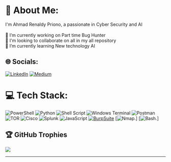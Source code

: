# 💫 About Me:
I'm Ahmad Renaldy Priono, a passionate in Cyber Security and AI<br><br>🔭 I’m currently working on Part time Bug Hunter<br>👯 I'm looking to collaborate on all in my all repository<br>🌱 I’m currently learning New technology AI<br>


## 🌐 Socials:
[![LinkedIn](https://img.shields.io/badge/LinkedIn-%230077B5.svg?logo=linkedin&logoColor=white)](https://linkedin.com/in/ahmadrenaldypriono) [![Medium](https://img.shields.io/badge/Medium-12100E?logo=medium&logoColor=white)](https://medium.com/@arenaldyp) 

# 💻 Tech Stack:
![PowerShell](https://img.shields.io/badge/PowerShell-%235391FE.svg?style=for-the-badge&logo=powershell&logoColor=white) ![Python](https://img.shields.io/badge/python-3670A0?style=for-the-badge&logo=python&logoColor=ffdd54) ![Shell Script](https://img.shields.io/badge/shell_script-%23121011.svg?style=for-the-badge&logo=gnu-bash&logoColor=white) ![Windows Terminal](https://img.shields.io/badge/Windows%20Terminal-%234D4D4D.svg?style=for-the-badge&logo=windows-terminal&logoColor=white) ![Postman](https://img.shields.io/badge/Postman-FF6C37?style=for-the-badge&logo=postman&logoColor=white) ![TOR](https://img.shields.io/badge/tor-%237E4798.svg?style=for-the-badge&logo=tor-project&logoColor=white) ![Cisco](https://img.shields.io/badge/cisco-%23049fd9.svg?style=for-the-badge&logo=cisco&logoColor=black) ![Splunk](https://img.shields.io/badge/splunk-%23000000.svg?style=for-the-badge&logo=splunk&logoColor=white) ![JavaScript](https://img.shields.io/badge/javascript-%23323330.svg?style=for-the-badge&logo=javascript&logoColor=%23F7DF1E)
[![BurpSuite](https://img.shields.io/badge/-Burp%20Suite-FF6347?style=flat-square&logo=burpsuite&logoColor=white)](https://portswigger.net/burp)
[![Nmap](https://img.shields.io/badge/-Nmap-9BB8CD?style=flat-square&logo=burpsuite&logoColor=green).]
[![Bash](https://img.shields.io/badge/-Bash-EEC759?style=flat-square&logo=burpsuite&logoColor=yellow).]

## 🏆 GitHub Trophies
![](https://github-profile-trophy.vercel.app/?username=ArenaldyP&theme=radical&no-frame=false&no-bg=true&margin-w=4)

---

